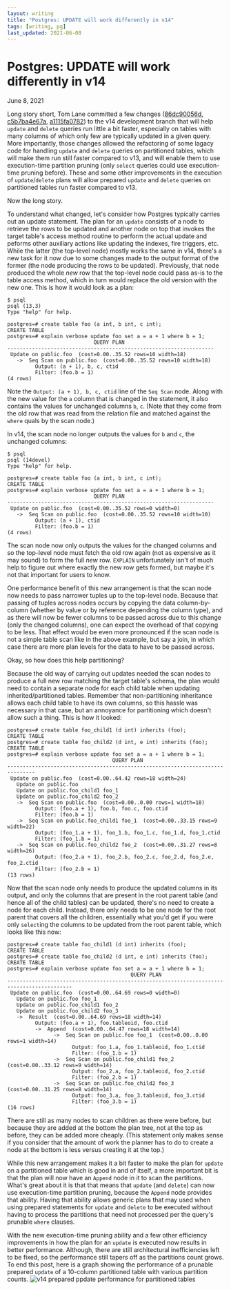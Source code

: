 ```yaml
---
layout: writing
title: "Postgres: UPDATE will work differently in v14"
tags: [writing, pg]
last_updated: 2021-06-08
---
```

# Postgres: UPDATE will work differently in v14

June 8, 2021

Long story short, Tom Lane committed a few changes
([86dc90056d](https://git.postgresql.org/gitweb/?p=postgresql.git;a=commit;h=86dc90056d),
[c5b7ba4e67a](https://git.postgresql.org/gitweb/?p=postgresql.git;a=commit;h=c5b7ba4e67a),
[a1115fa0782](https://git.postgresql.org/gitweb/?p=postgresql.git;a=commit;h=a1115fa0782))
to the v14 development branch that will help `update` and `delete` queries run
little a bit faster, especially on tables with many columns of which only few are
typically updated in a given query. More importantly, those changes allowed the
refactoring of some lagacy code for handling `update` and `delete` queries on
partitioned tables, which will make them run still faster compared to v13, and
will enable them to use execution-time partition pruning (only `select` queries
could use execution-time pruning before).  These and some other improvements in
the execution of `update`/`delete` plans will allow prepared `update` and `delete`
queries on partitioned tables run faster compared to v13.

Now the long story.

To understand what changed, let's consider how Postgres typically carries out
an update statement. The plan for an `update` consists of a node to retrieve the
rows to be updated and another node on top that invokes the target table's
access method routine to perform the actual update and peforms other auxiliary
actions like updating the indexes, fire triggers, etc.  While the latter (the
top-level node) mostly works the same in v14, there's a new task for it now due
to some changes made to the output format of the former (the node producing the
rows to be updated).  Previously, that node produced the whole *new* row that
the top-level node could pass as-is to the table access method, which in turn
would replace the old version with the new one.  This is how it would look as
a plan:


```
$ psql
psql (13.3)
Type "help" for help.

postgres=# create table foo (a int, b int, c int);
CREATE TABLE
postgres=# explain verbose update foo set a = a + 1 where b = 1;
                            QUERY PLAN
-------------------------------------------------------------------
 Update on public.foo  (cost=0.00..35.52 rows=10 width=18)
   ->  Seq Scan on public.foo  (cost=0.00..35.52 rows=10 width=18)
         Output: (a + 1), b, c, ctid
         Filter: (foo.b = 1)
(4 rows)
```

Note the `Output: (a + 1), b, c, ctid` line of the `Seq Scan` node.  Along with
the new value for the `a` column that is changed in the statement, it also
contains the values for unchanged columns `b`, `c`.  (Note that they come from
the old row that was read from the relation file and matched against the
`where` quals by the scan node.)

In v14, the scan node no longer outputs the values for `b` and `c`, the unchanged
columns:

```
$ psql
psql (14devel)
Type "help" for help.

postgres=# create table foo (a int, b int, c int);
CREATE TABLE
postgres=# explain verbose update foo set a = a + 1 where b = 1;
                            QUERY PLAN
-------------------------------------------------------------------
 Update on public.foo  (cost=0.00..35.52 rows=0 width=0)
   ->  Seq Scan on public.foo  (cost=0.00..35.52 rows=10 width=10)
         Output: (a + 1), ctid
         Filter: (foo.b = 1)
(4 rows)
```

The scan node now only outputs the values for the changed columns and so the
top-level node must fetch the old row again (not as expensive as it may sound)
to form the full *new* row.  `EXPLAIN` unfortunately isn't of much help to
figure out where exactly the new row gets formed, but maybe it's not that
important for users to know.

One performance benefit of this new arrangement is that the scan node now
needs to pass narrower tuples up to the top-level node.  Because that passing of
tuples across nodes occurs by copying the data column-by-column (whether by
value or by reference depending the column type), and as there will now be fewer
columns to be passed across due to this change (only the changed columns), one
can expect the overhead of that copying to be less.  That effect would be even
more pronounced if the scan node is not a simple table scan like in the above
example, but say a join, in which case there are more plan levels for the data
to have to be passed across.

Okay, so how does this help partitioning?

Because the old way of carrying out updates needed the scan nodes to produce
a full new row matching the target table's schema, the plan would need to
contain a separate node for each child table when updating inherited/partitioned
tables.  Remember that non-partitioning inheritance allows each child table to
have its own columns, so this hassle was necessary in that case, but an
annoyance for partitioning which doesn't allow such a thing.  This is how it
looked:

```
postgres=# create table foo_child1 (d int) inherits (foo);
CREATE TABLE
postgres=# create table foo_child2 (d int, e int) inherits (foo);
CREATE TABLE
postgres=# explain verbose update foo set a = a + 1 where b = 1;
                                  QUERY PLAN
-------------------------------------------------------------------------------
 Update on public.foo  (cost=0.00..64.42 rows=18 width=24)
   Update on public.foo
   Update on public.foo_child1 foo_1
   Update on public.foo_child2 foo_2
   ->  Seq Scan on public.foo  (cost=0.00..0.00 rows=1 width=18)
         Output: (foo.a + 1), foo.b, foo.c, foo.ctid
         Filter: (foo.b = 1)
   ->  Seq Scan on public.foo_child1 foo_1  (cost=0.00..33.15 rows=9 width=22)
         Output: (foo_1.a + 1), foo_1.b, foo_1.c, foo_1.d, foo_1.ctid
         Filter: (foo_1.b = 1)
   ->  Seq Scan on public.foo_child2 foo_2  (cost=0.00..31.27 rows=8 width=26)
         Output: (foo_2.a + 1), foo_2.b, foo_2.c, foo_2.d, foo_2.e, foo_2.ctid
         Filter: (foo_2.b = 1)
(13 rows)
```

Now that the scan node only needs to produce the updated columns in its
output, and only the columns that are present in the root parent table
(and hence all of the child tables) can be updated, there's no need to
create a node for each child.  Instead, there only needs to be one node
for the root parent that covers all the children, essentially what you'd
get if you were only `select`ing the columns to be updated from the root
parent table, which looks like this now:

```
postgres=# create table foo_child1 (d int) inherits (foo);
CREATE TABLE
postgres=# create table foo_child2 (d int, e int) inherits (foo);
CREATE TABLE
postgres=# explain verbose update foo set a = a + 1 where b = 1;
                                        QUERY PLAN
-------------------------------------------------------------------------------------------
 Update on public.foo  (cost=0.00..64.69 rows=0 width=0)
   Update on public.foo foo_1
   Update on public.foo_child1 foo_2
   Update on public.foo_child2 foo_3
   ->  Result  (cost=0.00..64.69 rows=18 width=14)
         Output: (foo.a + 1), foo.tableoid, foo.ctid
         ->  Append  (cost=0.00..64.47 rows=18 width=14)
               ->  Seq Scan on public.foo foo_1  (cost=0.00..0.00 rows=1 width=14)
                     Output: foo_1.a, foo_1.tableoid, foo_1.ctid
                     Filter: (foo_1.b = 1)
               ->  Seq Scan on public.foo_child1 foo_2  (cost=0.00..33.12 rows=9 width=14)
                     Output: foo_2.a, foo_2.tableoid, foo_2.ctid
                     Filter: (foo_2.b = 1)
               ->  Seq Scan on public.foo_child2 foo_3  (cost=0.00..31.25 rows=8 width=14)
                     Output: foo_3.a, foo_3.tableoid, foo_3.ctid
                     Filter: (foo_3.b = 1)
(16 rows)
```

There are still as many nodes to scan children as there were before,
but because they are added at the bottom the plan tree, not at the top as
before, they can be added more cheaply.  (This statement only makes sense
if you consider that the amount of work the planner has to do to create a
node at the bottom is less versus creating it at the top.)

While this new arrangement makes it a bit faster to make the plan for `update`
on a partitioned table which is good in and of itself, a more important bit is that
the plan will now have an `Append` node in it to scan the partitions.  What's great
about it is that that means that `update` (and `delete`) can now use execution-time
partition pruning, because the `Append` node provides that ability. Having that ability
allows generic plans that may used when using prepared statements for `update` and
`delete` to be executed without having to process the partitions that need not
processed per the query's prunable `where` clauses.

With the new execution-time pruning ability and a few other efficiency improvements
in how the plan for an `update` is executed now results in better performance.
Although, there are still architectural inefficiencies left to be fixed, so the
performance still tapers off as the partitions count grows.  To end this post,
here is a graph showing the performance of a prunable prepared `update` of a 10-column
partitioned table with various partition counts.
![v14 prepared ppdate performance for partitioned tables](https://s3-ap-northeast-1.amazonaws.com/amitlan.com/files/pg14-update-perf-partitions.png)
